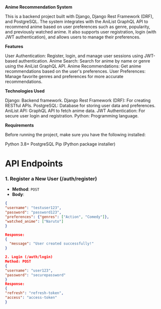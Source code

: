 **Anime Recommendation System**  

This is a backend project built with Django, Django Rest Framework (DRF), and PostgreSQL. The system integrates with the AniList GraphQL API to recommend anime based on user preferences such as genre, popularity, and previously watched anime. It also supports user registration, login (with JWT authentication), and allows users to manage their preferences.  


**Features**  

User Authentication: Register, login, and manage user sessions using JWT-based authentication.
Anime Search: Search for anime by name or genre using the AniList GraphQL API.
Anime Recommendations: Get anime recommendations based on the user's preferences.
User Preferences: Manage favorite genres and preferences for more accurate recommendations.  

**Technologies Used**  

Django: Backend framework.
Django Rest Framework (DRF): For creating RESTful APIs.
PostgreSQL: Database for storing user data and preferences.
AniList API: GraphQL API to fetch anime data.
JWT Authentication: For secure user login and registration.
Python: Programming language.  

**Requirements**  

Before running the project, make sure you have the following installed:

Python 3.8+
PostgreSQL
Pip (Python package installer)   

# API Endpoints

### 1. Register a New User (/auth/register)
- **Method**: `POST`
- **Body**:
```json
{
"username": "testuser123",
"password": "password123",
"preferences": {"genres": ["Action", "Comedy"]},
"watched_anime": ["Naruto"]
}

Response:
{
  "message": "User created successfully!"
}

2. Login (/auth/login)
Method: POST
{
"username": "user123",
"password": "securepassword"
}
Response:
{
"refresh": "refresh-token",
"access": "access-token"
}


